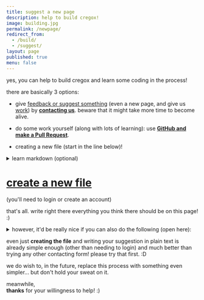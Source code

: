 ```yaml
---
title: suggest a new page
description: help to build cregox!
image: building.jpg
permalink: /newpage/
redirect_from:
  - /build/
  - /suggest/
layout: page
published: true
menu: false
---
```


yes, you can help to build cregox and learn some coding in the process!

there are basically 3 options:

- give [feedback or suggest something](/feedback) (even a new page, and give us [work](/pay)) by [**contacting us**](/contact). beware that it might take more time to become alive.

- do some work yourself (along with lots of learning): use [**GitHub and make a Pull Request**](https://help.github.com/articles/creating-new-files/).

- creating a new file (start in the line below)!

<details>
<summary markdown="span">learn markdown (optional)</summary>

- learn a little of [github markdown](https://guides.github.com/features/mastering-markdown/) (if you want to actually format your contribution), or;
- see samples, [such as our other files](https://github.com/cregox/cregox.github.io) or [this own](https://github.com/cregox/cregox.github.io/blob/master/newpage/index.md) (click on the [raw] button, ignore the script part), then...
</details>

# [**create a new file**](https://github.com/cregox/cregox.github.io/new/master/[jesus])
(you'll need to login or create an account)

that's all. write right there everything you think there should be on this page! :)

<details>
<summary markdown="span">however, it'd be really nice if you can also do the following (open here):</summary>

- name it `index.md`;
- add this front matter to the top, replace the title for whatever you want, or just remove the whole line: 

```
---
title: *literally write here whatever you want*
layout: page
published: false
---
```

- (optional) advanced front matter (also what we use, mostly). yes, you can even upload an image, but we won't tell you here how (yet):

```
---
title: could be anything
description: this is good for opengraph
image: spaces allowed.jpg
permalink: /anything/
redirect_from:
  - /could/
  - /be/
layout: page
published: true
---
```

- again, optional, but try styling it up with markdown!

```
it's very easy to make some words **bold** and other words *italic* with markdown. you can even [link to Google!](http://google.com)

sometimes you want numbered lists:

1. one
2. two
3. shrubs, i mean tree, or something

prefer bullet points?

* start a line with a star
* profit!

alternatively,

- dashes work just as well
- and if you have sub points, put two spaces before the dash or star:
  - like this
  - or that

# structured documents

it's useful to have different levels of headings to structure your documents. start lines with a `#` to create headings. multiple `##` in a row denote smaller heading sizes.

### this is a third-tier heading

you can use one `#` all the way up to `######` six for different heading sizes.

if you'd like to quote someone, use the > character before the line:

> ice cream. the finest solid-ish food made out of liquids ever devised... for ever.
> - who cares who said that?
```

</details>

even just **creating the file** and writing your suggestion in plain text is already simple enough (other than needing to login) and much better than trying any other contacting form! please try that first. :D

we do wish to, in the future, replace this process with something even simpler... but don't hold your sweat on it.

meanwhile, <br>
**thanks** for your willingness to help! :)


<script>
function getParameterByName (name, result, url) {
    result = result || ''
    url = url || window.location.href
    name = name.replace(/[\[\]]/g, "\\$&")
    var regex = new RegExp("[?&]" + name + "(=([^&#]*)|&|#|$)"),
        results = regex.exec(url)
    if (!results || !results[2]) return result
    return decodeURIComponent(results[2].replace(/\+/g, " "))
}
jesus = getParameterByName('a', 'dummy-newpage')
document.querySelectorAll('a[href*="#jesus"]').forEach(function(item){
    item.href = item.href.replace('#jesus', jesus)
})
item = document.body
item.innerHTML = item.innerHTML.replace('#jesus', jesus)
</script>
